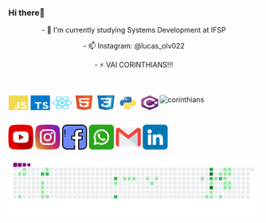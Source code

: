 ### Hi there👋

<div align="center"">
  <div>
    <p>- 🔭 I'm currently studying Systems Development at IFSP</p>
    <p>- 📫 Instagram: @lucas_olv022</p>
    <p>- ⚡ VAI CORINTHIANS!!!</p>
  </div> 
</div>

##

<div style="display: inline_block"><br>
  <img align="center" alt="Js" height="30" width="40" src="https://raw.githubusercontent.com/devicons/devicon/master/icons/javascript/javascript-plain.svg">
  <img align="center" alt="Ts" height="30" width="40" src="https://raw.githubusercontent.com/devicons/devicon/master/icons/typescript/typescript-plain.svg">
  <img align="center" alt="React" height="30" width="40" src="https://raw.githubusercontent.com/devicons/devicon/master/icons/react/react-original.svg">
  <img align="center" alt="HTML" height="30" width="40" src="https://raw.githubusercontent.com/devicons/devicon/master/icons/html5/html5-original.svg">
  <img align="center" alt="CSS" height="30" width="40" src="https://raw.githubusercontent.com/devicons/devicon/master/icons/css3/css3-original.svg">
  <img align="center" alt="Python" height="30" width="40" src="https://raw.githubusercontent.com/devicons/devicon/master/icons/python/python-original.svg">
  <img align="center" alt="Csharp" height="30" width="40" src="https://raw.githubusercontent.com/devicons/devicon/master/icons/csharp/csharp-original.svg">
  <img align="right"  alt="corinthians" width="200px" src="https://github.com/user-attachments/assets/c6b763c1-ce9a-488e-8840-06e7f3544fcd">
</div>

##

<div>
  <a href=" " target="_blank"><img height="50" width="50" src="redes-sociais/youtube.png" target="_blank"></a>
  <a href="https://www.instagram.com/lucas_olv022/" target="_blank"><img height="50" width="50" src="redes-sociais/instagram.png" target="_blank"></a>
   <a href=" " target="_blank"><img height="50" width="50" src="redes-sociais/facebook.png" target="_blank"></a>
 <a href="https://wa.me/5511988013182" target="_blank"><img height="50" width="50" src="redes-sociais/whatsapp.png" target="_blank"></a> 
  <a href = "mailto:lucas.nigol@gmail.com""><img height="50" width="50" src="redes-sociais/gmail.png" target="_blank"></a>
  <a href=" " target="_blank"><img height="50" width="50" src="redes-sociais/linkedin.png" target="_blank"></a>
</div>

![snake gif](https://github.com/lucasoliveira002/lucasoliveira002/blob/output/github-contribution-grid-snake.gif)
